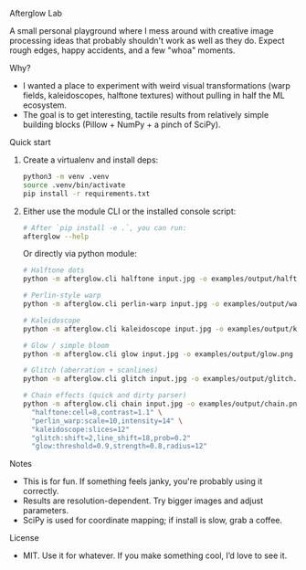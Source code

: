Afterglow Lab

A small personal playground where I mess around with creative image processing ideas that probably shouldn't work as well as they do. Expect rough edges, happy accidents, and a few "whoa" moments.

Why?
- I wanted a place to experiment with weird visual transformations (warp fields, kaleidoscopes, halftone textures) without pulling in half the ML ecosystem.
- The goal is to get interesting, tactile results from relatively simple building blocks (Pillow + NumPy + a pinch of SciPy).

Quick start
1) Create a virtualenv and install deps:

   ```bash
   python3 -m venv .venv
   source .venv/bin/activate
   pip install -r requirements.txt
   ```

2) Either use the module CLI or the installed console script:

   ```bash
   # After `pip install -e .`, you can run:
   afterglow --help
   ```

   Or directly via python module:

   ```bash
   # Halftone dots
   python -m afterglow.cli halftone input.jpg -o examples/output/halftone.png --cell 10 --contrast 1.2

   # Perlin-style warp
   python -m afterglow.cli perlin-warp input.jpg -o examples/output/warp.png --scale 12 --intensity 18

   # Kaleidoscope
   python -m afterglow.cli kaleidoscope input.jpg -o examples/output/kale.png --slices 8 --radius 0.95

   # Glow / simple bloom
   python -m afterglow.cli glow input.jpg -o examples/output/glow.png --threshold 0.88 --strength 0.9 --radius 10

   # Glitch (aberration + scanlines)
   python -m afterglow.cli glitch input.jpg -o examples/output/glitch.png --shift 2 --line-shift 18 --prob 0.2

   # Chain effects (quick and dirty parser)
   python -m afterglow.cli chain input.jpg -o examples/output/chain.png \
     "halftone:cell=8,contrast=1.1" \
     "perlin_warp:scale=10,intensity=14" \
     "kaleidoscope:slices=12"
     "glitch:shift=2,line_shift=18,prob=0.2"
     "glow:threshold=0.9,strength=0.8,radius=12"
   ```

Notes
- This is for fun. If something feels janky, you're probably using it correctly.
- Results are resolution-dependent. Try bigger images and adjust parameters.
- SciPy is used for coordinate mapping; if install is slow, grab a coffee.

License
- MIT. Use it for whatever. If you make something cool, I’d love to see it.
